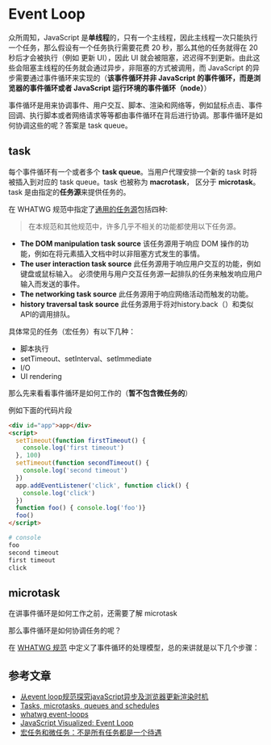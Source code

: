 # Event Loop

众所周知，JavaScript 是**单线程**的，只有一个主线程，因此主线程一次只能执行一个任务，那么假设有一个任务执行需要花费 20 秒，那么其他的任务就得在 20 秒后才会被执行（例如 更新 UI），因此 UI 就会被阻塞，迟迟得不到更新。由此这些会阻塞主线程的任务就会通过异步，非阻塞的方式被调用，而 JavaScript 的异步需要通过事件循环来实现的（**该事件循环并非 JavaScript 的事件循环，而是浏览器的事件循环或者 JavaScript 运行环境的事件循环（node）**）

事件循环是用来协调事件、用户交互、脚本、渲染和网络等，例如鼠标点击、事件回调、执行脚本或者网络请求等等都由事件循环在背后进行协调。那事件循环是如何协调这些的呢？答案是 task queue。

## task

每个事件循环有一个或者多个 **task queue**。当用户代理安排一个新的 task 时将被插入到对应的 task queue。task 也被称为 **macrotask**， 区分于 **microtask**。task 是由指定的**任务源**来提供任务的。

在 WHATWG 规范中指定了[通用的任务源](https://html.spec.whatwg.org/multipage/webappapis.html#generic-task-sources)包括四种:

> 在本规范和其他规范中，许多几乎不相关的功能都使用以下任务源。

- **The DOM manipulation task source**
  该任务源用于响应 DOM 操作的功能，例如在将元素插入文档中时以非阻塞方式发生的事情。
- **The user interaction task source**
  此任务源用于响应用户交互的功能，例如键盘或鼠标输入。 必须使用与用户交互任务源一起排队的任务来触发响应用户输入而发送的事件。
- **The networking task source**
  此任务源用于响应网络活动而触发的功能。
- **history traversal task source**
  此任务源用于将对history.back（）和类似API的调用排队。

具体常见的任务（宏任务）有以下几种：

- 脚本执行
- setTimeout、setInterval、setImmediate
- I/O
- UI rendering

那么先来看看事件循环是如何工作的（**暂不包含微任务的**）

例如下面的代码片段

```html
<div id="app">app</div>
<script>
  setTimeout(function firstTimeout() {
    console.log('first timeout')
  }, 100)
  setTimeout(function secondTimeout() {
    console.log('second timeout')
  })
  app.addEventListener('click', function click() {
    console.log('click')
  })
  function foo() { console.log('foo')}
  foo()
</script>
```

```sh
# console
foo
second timeout
first timeout
click
```

## microtask

在讲事件循环是如何工作之前，还需要了解 microtask

那么事件循环是如何协调任务的呢？

在 [WHATWG 规范](https://html.spec.whatwg.org/multipage/webappapis.html#event-loop-processing-model) 中定义了事件循环的处理模型，总的来讲就是以下几个步骤：

## 参考文章

- [从event loop规范探究javaScript异步及浏览器更新渲染时机](https://github.com/aooy/blog/issues/5)
- [Tasks, microtasks, queues and schedules](https://jakearchibald.com/2015/tasks-microtasks-queues-and-schedules/)
- [whatwg event-loops](https://html.spec.whatwg.org/multipage/webappapis.html#event-loops)
- [JavaScript Visualized: Event Loop](https://dev.to/lydiahallie/javascript-visualized-event-loop-3dif)
- [宏任务和微任务：不是所有任务都是一个待遇](https://time.geekbang.org/column/article/135624)
